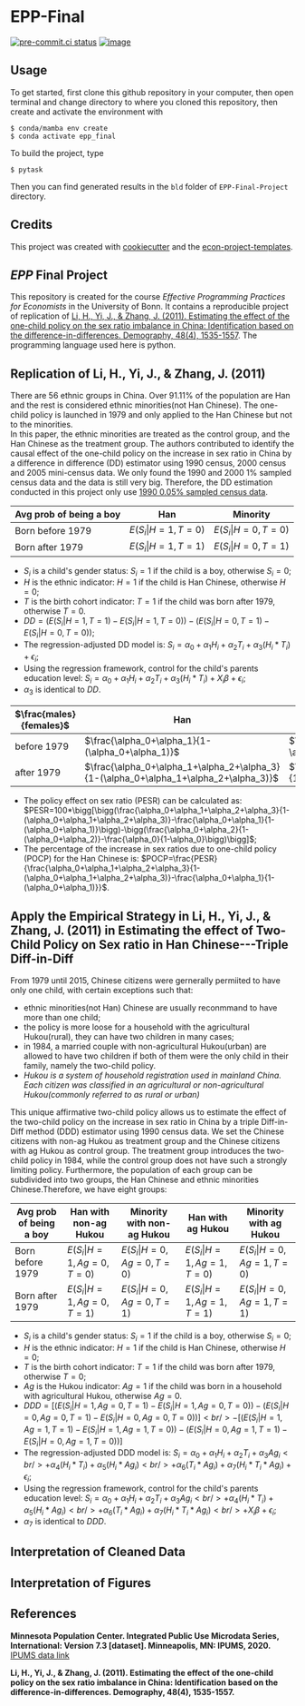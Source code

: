 # EPP-Final


[![pre-commit.ci status](https://results.pre-commit.ci/badge/github/yudingshechu/epp_final/main.svg)](https://results.pre-commit.ci/latest/github/yudingshechu/epp_final/main)
[![image](https://img.shields.io/badge/code%20style-black-000000.svg)](https://github.com/psf/black)

## Usage

To get started, first clone this github repository in your computer, then open terminal and change directory to where you cloned this repository, then create and activate the environment with

```console
$ conda/mamba env create
$ conda activate epp_final
```

To build the project, type

```console
$ pytask
```

Then you can find generated results in the `bld` folder of `EPP-Final-Project` directory. 

## Credits

This project was created with [cookiecutter](https://github.com/audreyr/cookiecutter)
and the
[econ-project-templates](https://github.com/OpenSourceEconomics/econ-project-templates).

## *EPP* Final Project
This repository is created for the course *Effective Programming Practices for Economists* in the University of Bonn. It contains a reproducible project of replication of [Li, H., Yi, J., & Zhang, J. (2011). Estimating the effect of the one-child policy on the sex ratio imbalance in China: Identification based on the difference-in-differences. Demography, 48(4), 1535-1557](https://read.dukeupress.edu/demography/article/48/4/1535/169759/Estimating-the-Effect-of-the-One-Child-Policy-on). The programming language used here is python.

## Replication of Li, H., Yi, J., & Zhang, J. (2011)
There are 56 ethnic groups in China. Over 91.11% of the population are Han and the rest is considered ethnic minorities(not Han Chinese). The one-child policy is launched in 1979 and only applied to the Han Chinese but not to the minorities. \
In this paper, the ethnic minorities are treated as the control group, and the Han Chinese as the treatment group. The authors contributed to identify the causal effect of the one-child policy on the increase in sex ratio in China by a difference in difference (DD) estimator using 1990 census, 2000 census and 2005 mini-census data. We only found the 1990 and 2000 1% sampled census data and the data is still very big. Therefore, the DD estimation conducted in this project only use [1990 0.05% sampled census data](https://international.ipums.org/international-action/sample_details/country/cn#tab_cn1990a).

Avg prob of being a boy | Han | Minority
--- | --- | ---
Born before 1979 | $E(S_i\|H=1,T=0)$ | $E(S_i\|H=0,T=0)$
Born after 1979 | $E(S_i\|H=1,T=1)$ | $E(S_i\|H=0,T=1)$

* $S_i$ is a child's gender status: $S_i=1$ if the child is a boy, otherwise $S_i=0$;
* $H$ is the ethnic indicator: $H=1$ if the child is Han Chinese, otherwise $H=0$;
* $T$ is the birth cohort indicator: $T=1$ if the child was born after 1979, otherwise $T=0$.
* $DD=\bigg(E(S_i|H=1,T=1)-E(S_i|H=1,T=0)\bigg)-\bigg(E(S_i|H=0,T=1)-E(S_i|H=0,T=0)\bigg)$;
* The regression-adjusted DD model is:
$S_i=\alpha_0+\alpha_1 H_i+\alpha_2 T_i+\alpha_3 (H_i*T_i)+\epsilon_i$;
* Using the regression framework, control for the child's parents education level:
$S_i=\alpha_0+\alpha_1 H_i+\alpha_2 T_i+\alpha_3 (H_i*T_i)+X_i\beta+\epsilon_i$;
* $\alpha_3$ is identical to $DD$.

$\frac{males}{females}$ | Han | Minority
--- | --- | ---
before 1979 | $\frac{\alpha_0+\alpha_1}{1-(\alpha_0+\alpha_1)}$ | $\frac{\alpha_0}{1-\alpha_0}$
after 1979 | $\frac{\alpha_0+\alpha_1+\alpha_2+\alpha_3}{1-(\alpha_0+\alpha_1+\alpha_2+\alpha_3)}$ | $\frac{\alpha_0+\alpha_2}{1-(\alpha_0+\alpha_2)}$

* The policy effect on sex ratio (PESR) can be calculated as: 
$PESR=100*\bigg[\bigg(\frac{\alpha_0+\alpha_1+\alpha_2+\alpha_3}{1-(\alpha_0+\alpha_1+\alpha_2+\alpha_3)}-\frac{\alpha_0+\alpha_1}{1-(\alpha_0+\alpha_1)}\bigg)-\bigg(\frac{\alpha_0+\alpha_2}{1-(\alpha_0+\alpha_2)}-\frac{\alpha_0}{1-\alpha_0}\bigg)\bigg]$;
* The percentage of the increase in sex ratios due to one-child policy (POCP) for the Han Chinese is:
$POCP=\frac{PESR}{\frac{\alpha_0+\alpha_1+\alpha_2+\alpha_3}{1-(\alpha_0+\alpha_1+\alpha_2+\alpha_3)}-\frac{\alpha_0+\alpha_1}{1-(\alpha_0+\alpha_1)}}$.


## Apply the Empirical Strategy in Li, H., Yi, J., & Zhang, J. (2011) in Estimating the effect of Two-Child Policy on Sex ratio in Han Chinese---Triple Diff-in-Diff
From 1979 until 2015, Chinese citizens were gernerally permiited to have only one child, with certain exceptions such that:
* ethnic minorities(not Han) Chinese are usually reconmmand to have more than one child;
* the policy is more loose for a household with the agricultural Hukou(rural), they can have two children in many cases;
* in 1984, a married couple with non-agricultural Hukou(urban) are allowed to have two children if both of them were the only child in their family, namely the two-child policy. 
* *Hukou is a system of household registration used in mainland China. Each citizen was classified in an agricultural or non-agricultural Hukou(commonly referred to as rural or urban)*

 This unique affirmative two-child policy allows us to estimate the effect of the two-child policy on the increase in sex ratio in China by a triple Diff-in-Diff method (DDD) estimator using 1990 census data. We set the Chinese citizens with non-ag Hukou as treatment group and the Chinese citizens with ag Hukou as control group. The treatment group introduces the two-child policy in 1984, while the control group does not have such a strongly limiting policy. Furthermore, the population of each group can be subdivided into two groups, the Han Chinese and ethnic minorities Chinese.Therefore, we have eight groups:

Avg prob of being a boy | Han with non-ag Hukou | Minority with non-ag Hukou | Han with ag Hukou | Minority with ag Hukou
--- | --- | --- | --- | --- 
Born before 1979 | $E(S_i\|H=1,Ag=0,T=0)$ | $E(S_i\|H=0,Ag=0,T=0)$ | $E(S_i\|H=1,Ag=1,T=0)$ | $E(S_i\|H=0,Ag=1,T=0)$ 
Born after 1979 | $E(S_i\|H=1,Ag=0,T=1)$ | $E(S_i\|H=0,Ag=0,T=1)$ | $E(S_i\|H=1,Ag=1,T=1)$ | $E(S_i\|H=0,Ag=1,T=1)$  

* $S_i$ is a child's gender status: $S_i=1$ if the child is a boy, otherwise $S_i=0$;
* $H$ is the ethnic indicator: $H=1$ if the child is Han Chinese, otherwise $H=0$;
* $T$ is the birth cohort indicator: $T=1$ if the child was born after 1979, otherwise $T=0$;
* $Ag$ is the Hukou indicator: $Ag=1$ if the child was born in a household with agricultural Hukou, otherwise $Ag=0$.
* $DDD=\bigg[\bigg(E(S_i|H=1,Ag=0,T=1)-E(S_i|H=1,Ag=0,T=0)\bigg)-\bigg(E(S_i|H=0,Ag=0,T=1)-E(S_i|H=0,Ag=0,T=0)\bigg)\bigg]<br />-\bigg[\bigg(E(S_i|H=1,Ag=1,T=1)-E(S_i|H=1,Ag=1,T=0)\bigg)-\bigg(E(S_i|H=0,Ag=1,T=1)-E(S_i|H=0,Ag=1,T=0)\bigg)\bigg]$
* The regression-adjusted DDD model is: 
$S_i=\alpha_0+\alpha_1H_i+\alpha_2T_i+\alpha_3Ag_i<br />+\alpha_4(H_i*T_i)+\alpha_5(H_i*Ag_i)<br />+\alpha_6(T_i*Ag_i)+\alpha_7(H_i*T_i*Ag_i)+\epsilon_i$;
* Using the regression framework, control for the child's parents education level: 
$S_i=\alpha_0+\alpha_1H_i+\alpha_2T_i+\alpha_3Ag_i<br />+\alpha_4(H_i*T_i)+\alpha_5(H_i*Ag_i)<br />+\alpha_6(T_i*Ag_i)+\alpha_7(H_i*T_i*Ag_i)<br />+X_i\beta+\epsilon_i$;
* $\alpha_7$ is identical to $DDD$.

## Interpretation of Cleaned Data

## Interpretation of Figures

## References
****Minnesota Population Center. Integrated Public Use Microdata Series, International: Version 7.3 [dataset]. Minneapolis, MN: IPUMS, 2020.**** [IPUMS data link](https://doi.org/10.18128/D020.V7.3)

****Li, H., Yi, J., & Zhang, J. (2011). Estimating the effect of the one-child policy on the sex ratio imbalance in China: Identification based on the difference-in-differences. Demography, 48(4), 1535-1557.****
